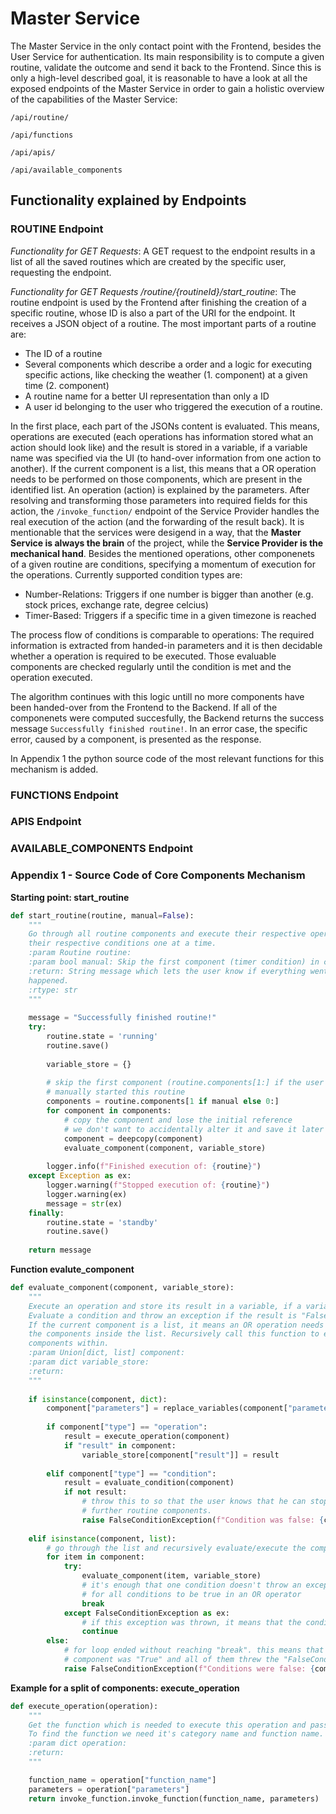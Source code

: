 # Master Service
The Master Service in the only contact point with the Frontend, besides the User Service for authentication. Its main responsibility is to compute a given routine, validate the outcome and send it back to the Frontend.
Since this is only a high-level described goal, it is reasonable to have a look at all the exposed endpoints of the Master Service in order to gain a holistic overview of the capabilities of the Master Service:

`/api/routine/`

`/api/functions`

`/api/apis/`

`/api/available_components` 

## Functionality explained by Endpoints
### ROUTINE Endpoint
*Functionality for GET Requests*:
A GET request to the endpoint results in a list of all the saved routines which are created by the specific user, requesting the endpoint.

*Functionality for GET Requests /routine/{routineId}/start_routine*:
The routine endpoint is used by the Frontend after finishing the creation of a specific routine, whose ID is also a part of the URI for the endpoint. It receives a JSON object of a routine. The most important parts of a routine are:
* The ID of a routine
* Several components which describe a order and a logic for executing specific actions, like checking the weather (1. component) at a given time (2. component)
* A routine name for a better UI representation than only a ID
* A user id belonging to the user who triggered the execution of a routine.

In the first place, each part of the JSONs content is evaluated. This means, operations are executed (each operations has information stored what an action should look like) and the result is stored in a variable, if a variable name was specified via the UI (to hand-over information from one action to another).
If the current component is a list, this means that a OR operation needs to be performed on those components, which are present in the identified list.
An operation (action) is explained by the parameters. After resolving and transforming those parameters into required fields for this action, the `/invoke_function/` endpoint of the Service Provider handles the real execution of the action (and the forwarding of the result back). It is mentionable that the services were desigend in a way, that the **Master Service is always the brain** of the project, while the **Service Provider is the mechanical hand**.
Besides the mentioned operations, other componenets of a given routine are conditions, specifying a momentum of execution for the operations. Currently supported condition types are:

* Number-Relations: Triggers if one number is bigger than another (e.g. stock prices, exchange rate, degree celcius)
* Timer-Based: Triggers if a specific time in a given timezone is reached

The process flow of conditions is comparable to operations: The required information is extracted from handed-in parameters and it is then decidable whether a operation is required to be executed. Those evaluable components are checked regularly until the condition is met and the operation executed. 

The algorithm continues with this logic untill no more components have been handed-over from the Frontend to the Backend. If all of the componenets were computed succesfully, the Backend returns the success message `Successfully finished routine!`. In an error case, the specific error, caused by a component, is presented as the response.

In Appendix 1 the python source code of the most relevant functions for this mechanism is added.

### FUNCTIONS Endpoint


### APIS Endpoint


### AVAILABLE_COMPONENTS Endpoint



### Appendix 1 - Source Code of Core Components Mechanism
**Starting point: start_routine**
```python
def start_routine(routine, manual=False):
    """
    Go through all routine components and execute their respective operations or evaluate
    their respective conditions one at a time.
    :param Routine routine:
    :param bool manual: Skip the first component (timer condition) in case the user manually started the routine.
    :return: String message which lets the user know if everything went well or an exception
    happened.
    :rtype: str
    """
    
    message = "Successfully finished routine!"
    try:
        routine.state = 'running'
        routine.save()
        
        variable_store = {}
        
        # skip the first component (routine.components[1:] if the user
        # manually started this routine
        components = routine.components[1 if manual else 0:]
        for component in components:
            # copy the component and lose the initial reference
            # we don't want to accidentally alter it and save it later
            component = deepcopy(component)
            evaluate_component(component, variable_store)
            
        logger.info(f"Finished execution of: {routine}")
    except Exception as ex:
        logger.warning(f"Stopped execution of: {routine}")
        logger.warning(ex)
        message = str(ex)
    finally:
        routine.state = 'standby'
        routine.save()
        
    return message
```

**Function evalute_component**
```python        
def evaluate_component(component, variable_store):
    """
    Execute an operation and store its result in a variable, if a variable name is provided.
    Evaluate a condition and throw an exception if the result is "False".
    If the current component is a list, it means an OR operation needs to be performed on
    the components inside the list. Recursively call this function to evaluate/execute the
    components within.
    :param Union[dict, list] component:
    :param dict variable_store:
    :return:
    """
    
    if isinstance(component, dict):
        component["parameters"] = replace_variables(component["parameters"], variable_store)
        
        if component["type"] == "operation":
            result = execute_operation(component)
            if "result" in component:
                variable_store[component["result"]] = result
                
        elif component["type"] == "condition":
            result = evaluate_condition(component)
            if not result:
                # throw this to so that the user knows that he can stop executing
                # further routine components.
                raise FalseConditionException(f"Condition was false: {component}")
                
    elif isinstance(component, list):
        # go through the list and recursively evaluate/execute the components
        for item in component:
            try:
                evaluate_component(item, variable_store)
                # it's enough that one condition doesn't throw an exception
                # for all conditions to be true in an OR operator
                break
            except FalseConditionException as ex:
                # if this exception was thrown, it means that the condition was "False"
                continue
        else:
            # for loop ended without reaching "break". this means that no
            # component was "True" and all of them threw the "FalseConditionException"
            raise FalseConditionException(f"Conditions were false: {component}")
```
**Example for a split of components: execute_operation**
```python
def execute_operation(operation):
    """
    Get the function which is needed to execute this operation and pass in the provided parameters.
    To find the function we need it's category name and function name.
    :param dict operation:
    :return:
    """

    function_name = operation["function_name"]
    parameters = operation["parameters"]
    return invoke_function.invoke_function(function_name, parameters)  # Targets service provider
```

